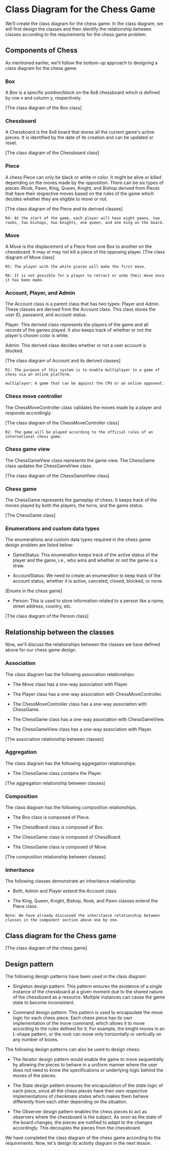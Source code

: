 # Class Diagram for the Chess Game
We’ll create the class diagram for the chess game. In the class diagram, we will first design the classes and then identify the relationship between classes according to the requirements for the chess game problem.

## Components of Chess
As mentioned earlier, we'll follow the bottom-up approach to designing a class diagram for the chess game.

### Box
A Box is a specific position/block on the 8x8 chessboard which is defined by row x and column y, respectively.

[The class diagram of the Box class]

### Chessboard
A Chessboard is the 8x8 board that stores all the current game's active pieces. It is identified by the date of its creation and can be updated or reset.

[The class diagram of the Chessboard class]

### Piece
A chess Piece can only be black or white in color. It might be alive or killed depending on the moves made by the opposition. There can be six types of pieces (Rook, Pawn, King, Queen, Knight, and Bishop derived from Piece) that have their respective moves based on the rules of the game which decides whether they are eligible to move or not.

[The class diagram of the Piece and its derived classes]

```
R4: At the start of the game, each player will have eight pawns, two rooks, two bishops, two knights, one queen, and one king on the board.
```

### Move
A Move is the displacement of a Piece from one Box to another on the chessboard. It may or may not kill a piece of the opposing player.
[The class diagram of Move class]
```
R5: The player with the white pieces will make the first move.

R6: It is not possible for a player to retract or undo their move once it has been made.
```

### Account, Player, and Admin
The Account class is a parent class that has two types: Player and Admin. These classes are derived from the Account class. This class stores the user ID, password, and account status.

Player: This derived class represents the players of the game and all records of the games played. It also keeps track of whether or not the player's chosen color is white.

Admin: This derived class decides whether or not a user account is blocked.

[The class diagram of Account and its derived classes]

```
R1: The purpose of this system is to enable multiplayer in a game of chess via an online platform.
```

```
multiplayer: A game that can be against the CPU or an online opponent.
```

### Chess move controller
The ChessMoveController class validates the moves made by a player and responds accordingly.

[The class diagram of the ChessMoveController class]

```
R2: The game will be played according to the official rules of an international chess game.
```

### Chess game view
The ChessGameView class represents the game view. The ChessGame class updates the ChessGameView class.

[The class diagram of the ChessGameView class]

### Chess game
The ChessGame represents the gameplay of chess. It keeps track of the moves played by both the players, the turns, and the game status.

[The ChessGame class]

### Enumerations and custom data types
The enumerations and custom data types required in the chess game design problem are listed below:

- GameStatus: This enumeration keeps track of the active status of the player and the game, i.e., who wins and whether or not the game is a draw.

- AccountStatus: We need to create an enumeration to keep track of the account status, whether it is active, canceled, closed, blocked, or none.

[Enums in the chess game]

- Person: This is used to store information related to a person like a name, street address, country, etc.

[The class diagram of the Person class]


## Relationship between the classes
Now, we'll discuss the relationships between the classes we have defined above for our chess game design.


### Association
The class diagram has the following association relationships:

- The Move class has a one-way association with Player.

- The Player class has a one-way association with ChessMoveController.

- The ChessMoveController class has a one-way association with ChessGame.

- The ChessGame class has a one-way association with ChessGameView.

- The ChessGameView class has a one-way association with Player.

[The association relationship between classes]

### Aggregation
The class diagram has the following aggregation relationships:

- The ChessGame class contains the Player.

[The aggregation relationship between classes]

### Composition
The class diagram has the following composition relationships.

- The Box class is composed of Piece.

- The ChessBoard class is composed of Box.

- The ChessGame class is composed of ChessBoard.

- The ChessGame class is composed of Move.

[The composition relationship between classes]

### Inheritance
The following classes demonstrate an inheritance relationship:

- Both, Admin and Player extend the Account class.

- The King, Queen, Knight, Bishop, Rook, and Pawn classes extend the Piece class.
```
Note: We have already discussed the inheritance relationship between classes in the component section above one by one.
```

## Class diagram for the Chess game

[The class diagram of the chess game]

## Design pattern
The following design patterns have been used in the class diagram:

- Singleton design pattern: This pattern ensures the existence of a single instance of the chessboard at a given moment due to the shared nature of the chessboard as a resource. Multiple instances can cause the game state to become inconsistent.

- Command design pattern: This pattern is used to encapsulate the move logic for each chess piece. Each chess piece has its own implementation of the move command, which allows it to move according to the rules defined for it. For example, the knight moves in an L-shape pattern, or the rook can move only horizontally or vertically on any number of boxes.

The following design patterns can also be used to design chess:

- The Iterator design pattern would enable the game to move sequentially by allowing the pieces to behave in a uniform manner where the user does not need to know the specifications or underlying logic behind the moves of the pieces.

- The State design pattern ensures the encapsulation of the state logic of each piece, since all the chess pieces have their own respective implementations of checkmate states which makes them behave differently from each other depending on the situation.

- The Observer design pattern enables the chess pieces to act as observers where the chessboard is the subject. As soon as the state of the board changes, the pieces are notified to adapt to the changes accordingly. This decouples the pieces from the chessboard.

We have completed the class diagram of the chess game according to the requirements. Now, let's design its activity diagram in the next lesson.
